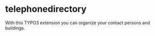 telephonedirectory
==================

With this TYPO3 extension you can organize your contact persons and buildings.
